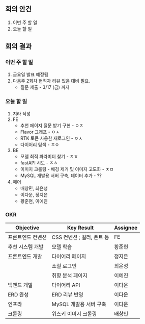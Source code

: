 ## 회의 안건

1. 이번 주 할 일
2. 오늘 할 일

## 회의 결과

### 이번 주 할 일

1. 금요일 발표 예정됨
2. 다음주 2회차 현직자 리뷰 있음 대비 필요.
    - 질문 제출 - 3/17 (금) 까지

### 오늘 할 일

1. 지라 작성
2. FE
    - 추천 페이지 질문 받기 구현 - ㅇㅈ
    - Flavor 그래프 - ㅇㅅ
    - RTK 토큰 사용한 재로그인 - ㅇㅅ
    - 다이어리 탐색 - ㅈㅇ
3. BE
    - 모델 최적 파라미터 찾기 - ㅈㅎ
    - fastAPI 시도 - ㅈㅎ
    - 이미지 크롤링 - 배경 제거 및 이미지 고도화 - ㅊㅁ
    - MySQL 개발용 서버 구축, 데이터 추가 - ??
4. 페어
    - 배창민, 최은성
    - 이다운, 정지은
    - 황준현, 이예진

### OKR

| Objective | Key Result | Assignee |
| --- | --- | --- |
| 프론트엔드 컨벤션 | CSS 컨벤션 ; 컬러, 폰트 등 | FE |
| 추천 시스템 개발 | 모델 학습 | 황준현 |
| 프론트엔드 개발 | 다이어리 페이지 | 정지은 |
|  | 소셜 로그인 | 최은성 |
|  | 취향 분석 페이지 | 이예진 |
| 백엔드 개발 | 다이어리 API | 이다운 |
| ERD 완성 | ERD 리뷰 반영 | 이다운 |
| 인프라 | MySQL 개발용 서버 구축 | 이다운 |
| 크롤링 | 위스키 이미지 크롤링 | 배창민 |